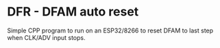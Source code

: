# DFR - DFAM auto reset

Simple CPP program to run on an ESP32/8266 to reset DFAM to last step when CLK/ADV input stops.
